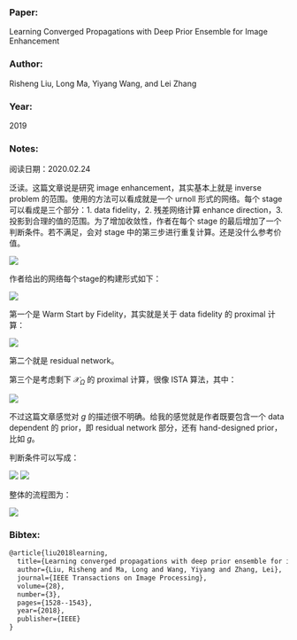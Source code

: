 ### Paper:

Learning Converged Propagations with Deep Prior Ensemble for Image Enhancement

### Author:

Risheng Liu, Long Ma, Yiyang Wang, and Lei Zhang

### Year:

2019

### Notes:

阅读日期：2020.02.24

泛读。这篇文章说是研究 image enhancement，其实基本上就是 inverse problem 的范围。使用的方法可以看成就是一个 urnoll 形式的网络。每个 stage 可以看成是三个部分：1. data fidelity，2. 残差网络计算 enhance direction，3. 投影到合理的值的范围。为了增加收敛性，作者在每个 stage 的最后增加了一个判断条件。若不满足，会对 stage 中的第三步进行重复计算。还是没什么参考价值。

<img src="http://latex.codecogs.com/svg.latex? min _{\mathbf{x}} \Psi(\mathbf{x} ; \mathbf{y}):=f(\mathbf{x} ; \mathbf{y})+g(\mathbf{x})+\mathcal{X}_{\Omega}(\mathbf{x})" border="0"/>

作者给出的网络每个stage的构建形式如下：

<img src="http://latex.codecogs.com/svg.latex? \left\{\begin{array}{l}{\dot{\mathbf{x}}^{k+1}=\mathcal{T}_{\eta^{k}}^{f}\left(\mathbf{x}^{k} ; \mathbf{y}\right)} \\ {\ddot{\mathbf{x}}^{k+1}=\dot{\mathbf{x}}^{k+1}-\mathcal{N}^{k}\left(\dot{\mathbf{x}}^{k+1} ; \boldsymbol{\vartheta}^{k}\right)} \\ {\mathbf{x}^{k+1}=\operatorname{prox}_{\mathcal{X}_{\Omega}}\left(\ddot{\mathbf{x}}^{k+1}-\nabla \psi_{\eta^{k}}^{k}\left(\ddot{\mathbf{x}}^{k+1} ; \mathbf{y}\right)\right)}\end{array}\right." border="0"/>

第一个是 Warm Start by Fidelity，其实就是关于 data fidelity 的 proximal 计算：

<img src="http://latex.codecogs.com/svg.latex? \dot{\mathbf{x}}^{k+1}=\mathcal{T}_{\eta^{k}}^{f}\left(\mathbf{x}^{k} ; \mathbf{y}\right):=\arg \min _{\mathbf{x}} f(\mathbf{x} ; \mathbf{y})+\frac{\eta^{k}}{2}\left\|\mathbf{x}-\mathbf{x}^{k}\right\|^{2}" border="0"/>

第二个就是 residual network。

第三个是考虑剩下 $\mathcal{X}_{\Omega}$ 的 proximal 计算，很像 ISTA 算法，其中：

<img src="http://latex.codecogs.com/svg.latex? \psi_{\eta^{k}}^{k}\left(\mathbf{x} ; \mathbf{y}, \mathbf{x}^{k}\right)=f(\mathbf{x} ; \mathbf{y})+g(\mathbf{x})+\frac{\eta^{k}}{2}\left\|\mathbf{x}-\mathbf{x}^{k}\right\|_{2}^{2}" border="0"/>

不过这篇文章感觉对 $g$ 的描述很不明确。给我的感觉就是作者既要包含一个 data dependent 的 prior，即 residual network 部分，还有 hand-designed prior，比如 $g$。

判断条件可以写成：

<img src="http://latex.codecogs.com/svg.latex? \left\|\mathbf{m}^{k+1}\right\| \leq c^{k}\left\|\mathbf{x}^{k+1}-\mathbf{x}^{k}\right\|" border="0"/>

<img src="http://latex.codecogs.com/svg.latex? \mathbf{m}^{k+1}=\ddot{\mathbf{x}}^{k+1}-\mathbf{x}^{k+1}+\nabla \psi_{\eta^{k}}^{k}\left(\mathbf{x}^{k+1} ; \mathbf{y}\right)-\nabla \psi_{\eta^{k}}^{k}\left(\ddot{\mathbf{x}}^{k+1} ; \mathbf{y}\right)" border="0"/>

整体的流程图为：

<img src="https://cdn.mathpix.com/snip/images/ZqS-kIVSuH-gLB_OHeR1RUyB3QD93TfRPIMhXogiXQs.original.fullsize.png" />

### Bibtex:

```latex
@article{liu2018learning,
  title={Learning converged propagations with deep prior ensemble for image enhancement},
  author={Liu, Risheng and Ma, Long and Wang, Yiyang and Zhang, Lei},
  journal={IEEE Transactions on Image Processing},
  volume={28},
  number={3},
  pages={1528--1543},
  year={2018},
  publisher={IEEE}
}
```

